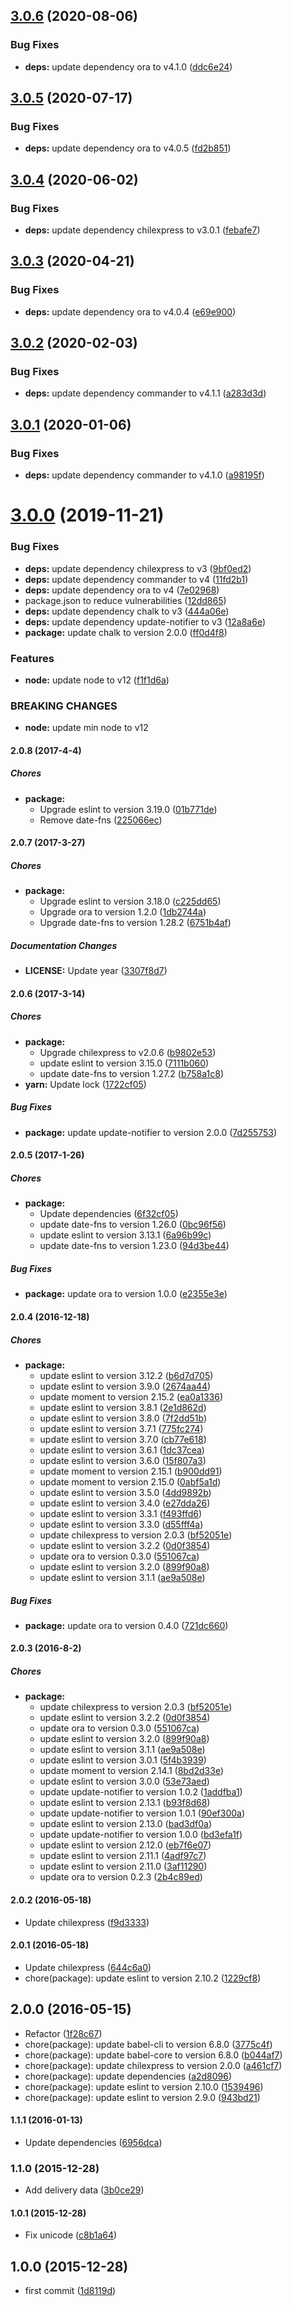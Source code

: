 ## [3.0.6](https://github.com/lgaticaq/chilexpress-cli/compare/v3.0.5...v3.0.6) (2020-08-06)


### Bug Fixes

* **deps:** update dependency ora to v4.1.0 ([ddc6e24](https://github.com/lgaticaq/chilexpress-cli/commit/ddc6e24ca98a2bc8745e136ed2decb31a2b7634d))

## [3.0.5](https://github.com/lgaticaq/chilexpress-cli/compare/v3.0.4...v3.0.5) (2020-07-17)


### Bug Fixes

* **deps:** update dependency ora to v4.0.5 ([fd2b851](https://github.com/lgaticaq/chilexpress-cli/commit/fd2b85149f056eeb5d9fd30338ba039cd7b3dc34))

## [3.0.4](https://github.com/lgaticaq/chilexpress-cli/compare/v3.0.3...v3.0.4) (2020-06-02)


### Bug Fixes

* **deps:** update dependency chilexpress to v3.0.1 ([febafe7](https://github.com/lgaticaq/chilexpress-cli/commit/febafe7729517157bc1c7a344e9c2ec9d3843a19))

## [3.0.3](https://github.com/lgaticaq/chilexpress-cli/compare/v3.0.2...v3.0.3) (2020-04-21)


### Bug Fixes

* **deps:** update dependency ora to v4.0.4 ([e69e900](https://github.com/lgaticaq/chilexpress-cli/commit/e69e9002f0930849d676fce68e204a5ee2c98da0))

## [3.0.2](https://github.com/lgaticaq/chilexpress-cli/compare/v3.0.1...v3.0.2) (2020-02-03)


### Bug Fixes

* **deps:** update dependency commander to v4.1.1 ([a283d3d](https://github.com/lgaticaq/chilexpress-cli/commit/a283d3d82b5053f8fc2f408cecd2c1ac3be8f2c8))

## [3.0.1](https://github.com/lgaticaq/chilexpress-cli/compare/v3.0.0...v3.0.1) (2020-01-06)


### Bug Fixes

* **deps:** update dependency commander to v4.1.0 ([a98195f](https://github.com/lgaticaq/chilexpress-cli/commit/a98195fff5bfdc9ed34e334578f31d85d9df1a80))

# [3.0.0](https://github.com/lgaticaq/chilexpress-cli/compare/v2.0.8...v3.0.0) (2019-11-21)


### Bug Fixes

* **deps:** update dependency chilexpress to v3 ([9bf0ed2](https://github.com/lgaticaq/chilexpress-cli/commit/9bf0ed2d749df569d5ca850a1c9d9f4b6ba53ec1))
* **deps:** update dependency commander to v4 ([11fd2b1](https://github.com/lgaticaq/chilexpress-cli/commit/11fd2b125fe0b287d678fbeedb2ec76480074f1e))
* **deps:** update dependency ora to v4 ([7e02968](https://github.com/lgaticaq/chilexpress-cli/commit/7e02968ed2910b87592a82f3901e354ddb570dbc))
* package.json to reduce vulnerabilities ([12dd865](https://github.com/lgaticaq/chilexpress-cli/commit/12dd865dbc1d31d802585c2e534e55af00a07c7b))
* **deps:** update dependency chalk to v3 ([444a06e](https://github.com/lgaticaq/chilexpress-cli/commit/444a06edcf75621e1bd817246d99c4a138d2abf7))
* **deps:** update dependency update-notifier to v3 ([12a8a6e](https://github.com/lgaticaq/chilexpress-cli/commit/12a8a6e133c40c29cc483b1d694e0a4b46fd0116))
* **package:** update chalk to version 2.0.0 ([ff0d4f8](https://github.com/lgaticaq/chilexpress-cli/commit/ff0d4f84b7d114b1f89d0815c8b6561d5dec9234))


### Features

* **node:** update node to v12 ([f1f1d6a](https://github.com/lgaticaq/chilexpress-cli/commit/f1f1d6a4833811c255af8d4aa9fd3129b3729f7e))


### BREAKING CHANGES

* **node:** update min node to v12

#### 2.0.8 (2017-4-4)

##### Chores

* **package:**
  * Upgrade eslint to version 3.19.0 ([01b771de](https://github.com/lgaticaq/chilexpress-cli/commit/01b771dee972bac8a427499cc43fd7f2f6828958))
  * Remove date-fns ([225066ec](https://github.com/lgaticaq/chilexpress-cli/commit/225066ec93a0c4631f9b06db4f67c25310970a98))

#### 2.0.7 (2017-3-27)

##### Chores

* **package:**
  * Upgrade eslint to version 3.18.0 ([c225dd65](https://github.com/lgaticaq/chilexpress-cli/commit/c225dd65cd2c4fbac3233e0724ec5ed6444452b8))
  * Upgrade ora to version 1.2.0 ([1db2744a](https://github.com/lgaticaq/chilexpress-cli/commit/1db2744a91b78ac57754584d014afbdaf2a93ad2))
  * Upgrade date-fns to version 1.28.2 ([6751b4af](https://github.com/lgaticaq/chilexpress-cli/commit/6751b4af40c3e493d1d5ae3390b0b10af54af685))

##### Documentation Changes

* **LICENSE:** Update year ([3307f8d7](https://github.com/lgaticaq/chilexpress-cli/commit/3307f8d765625f618d432dbba500ee6107dbd7dc))

#### 2.0.6 (2017-3-14)

##### Chores

* **package:**
  * Upgrade chilexpress to v2.0.6 ([b9802e53](https://github.com/lgaticaq/chilexpress-cli/commit/b9802e533a1e30a3659168b2ee23e3b4064ef29c))
  * update eslint to version 3.15.0 ([7111b060](https://github.com/lgaticaq/chilexpress-cli/commit/7111b0606b0cb43f5f5f545743f20a2d9eaf28f6))
  * update date-fns to version 1.27.2 ([b758a1c8](https://github.com/lgaticaq/chilexpress-cli/commit/b758a1c876fb0217ebd1df0f771f218b3e812230))
* **yarn:** Update lock ([1722cf05](https://github.com/lgaticaq/chilexpress-cli/commit/1722cf05c97f2d7cf7be494412738c04d448a5b5))

##### Bug Fixes

* **package:** update update-notifier to version 2.0.0 ([7d255753](https://github.com/lgaticaq/chilexpress-cli/commit/7d2557536feb5b78b89c71a0ccc86a323c8255c4))

#### 2.0.5 (2017-1-26)

##### Chores

* **package:**
  * Update dependencies ([6f32cf05](https://github.com/lgaticaq/chilexpress-cli/commit/6f32cf058fc1b62e8c2cf8057cc574e384ea8ec9))
  * update date-fns to version 1.26.0 ([0bc96f56](https://github.com/lgaticaq/chilexpress-cli/commit/0bc96f56e0a6bbdf34625eab8e30d6cee75c8bc7))
  * update eslint to version 3.13.1 ([6a96b99c](https://github.com/lgaticaq/chilexpress-cli/commit/6a96b99c5c52182a2ec46ab06adec33ff5a47369))
  * update date-fns to version 1.23.0 ([94d3be44](https://github.com/lgaticaq/chilexpress-cli/commit/94d3be44db6eb1e12a710554489d9c89fafe2290))

##### Bug Fixes

* **package:** update ora to version 1.0.0 ([e2355e3e](https://github.com/lgaticaq/chilexpress-cli/commit/e2355e3e5bb24a0b396ae1f6ecd367eba75a3fda))

#### 2.0.4 (2016-12-18)

##### Chores

* **package:**
  * update eslint to version 3.12.2 ([b6d7d705](https://github.com/lgaticaq/chilexpress-cli/commit/b6d7d705c63aa3b882ce2fb4a2e2aa72ffdf8514))
  * update eslint to version 3.9.0 ([2674aa44](https://github.com/lgaticaq/chilexpress-cli/commit/2674aa44870feea81e54dc8655dbe6b46640daab))
  * update moment to version 2.15.2 ([ea0a1336](https://github.com/lgaticaq/chilexpress-cli/commit/ea0a13362436fd3518a0a7156a527bb94c175a44))
  * update eslint to version 3.8.1 ([2e1d862d](https://github.com/lgaticaq/chilexpress-cli/commit/2e1d862d726b120a0739af5d3f6e39631c921578))
  * update eslint to version 3.8.0 ([7f2dd51b](https://github.com/lgaticaq/chilexpress-cli/commit/7f2dd51ba9febdcdbef564ace02d1bbe3ee54db7))
  * update eslint to version 3.7.1 ([775fc274](https://github.com/lgaticaq/chilexpress-cli/commit/775fc2745a5af864399c7302841e1468fb95fbed))
  * update eslint to version 3.7.0 ([cb77e618](https://github.com/lgaticaq/chilexpress-cli/commit/cb77e61819cf16899dcecb59bea9af53b5449285))
  * update eslint to version 3.6.1 ([1dc37cea](https://github.com/lgaticaq/chilexpress-cli/commit/1dc37cea528a7ff969e40c140f7ef1e2a08c71b6))
  * update eslint to version 3.6.0 ([15f807a3](https://github.com/lgaticaq/chilexpress-cli/commit/15f807a32cf815d63f83bab15e3595f2202a8439))
  * update moment to version 2.15.1 ([b900dd91](https://github.com/lgaticaq/chilexpress-cli/commit/b900dd91707eb0456f619b912738d451edb12e1a))
  * update moment to version 2.15.0 ([0abf5a1d](https://github.com/lgaticaq/chilexpress-cli/commit/0abf5a1d002919339aad3e71978c1060ef772cd0))
  * update eslint to version 3.5.0 ([4dd9892b](https://github.com/lgaticaq/chilexpress-cli/commit/4dd9892b765da91d2553148ad990d7503dc42a3c))
  * update eslint to version 3.4.0 ([e27dda26](https://github.com/lgaticaq/chilexpress-cli/commit/e27dda26920fd58e1ce6f260ad312673c94a7473))
  * update eslint to version 3.3.1 ([f493ffd6](https://github.com/lgaticaq/chilexpress-cli/commit/f493ffd6fa0aa5487a148be2694b617d335f191e))
  * update eslint to version 3.3.0 ([d55fff4a](https://github.com/lgaticaq/chilexpress-cli/commit/d55fff4a27062047492d16f078bd9478ad1accaa))
  * update chilexpress to version 2.0.3 ([bf52051e](https://github.com/lgaticaq/chilexpress-cli/commit/bf52051e794549c3934d53e7d32a0e16402e95e3))
  * update eslint to version 3.2.2 ([0d0f3854](https://github.com/lgaticaq/chilexpress-cli/commit/0d0f38542174f23bd2c08ca576d492ac923a3188))
  * update ora to version 0.3.0 ([551067ca](https://github.com/lgaticaq/chilexpress-cli/commit/551067ca97686b8ed8f939bc20ccf9aed5512c58))
  * update eslint to version 3.2.0 ([899f90a8](https://github.com/lgaticaq/chilexpress-cli/commit/899f90a85dc5adb59c89814ad986a821ca4780e4))
  * update eslint to version 3.1.1 ([ae9a508e](https://github.com/lgaticaq/chilexpress-cli/commit/ae9a508ea34f03c5d7ea7ee9618815289e9e0b15))

##### Bug Fixes

* **package:** update ora to version 0.4.0 ([721dc660](https://github.com/lgaticaq/chilexpress-cli/commit/721dc66021b0a6c18b23f652c19d2354ffcd9d84))

#### 2.0.3 (2016-8-2)

##### Chores

* **package:**
  * update chilexpress to version 2.0.3 ([bf52051e](https://github.com/lgaticaq/chilexpress-cli/commit/bf52051e794549c3934d53e7d32a0e16402e95e3))
  * update eslint to version 3.2.2 ([0d0f3854](https://github.com/lgaticaq/chilexpress-cli/commit/0d0f38542174f23bd2c08ca576d492ac923a3188))
  * update ora to version 0.3.0 ([551067ca](https://github.com/lgaticaq/chilexpress-cli/commit/551067ca97686b8ed8f939bc20ccf9aed5512c58))
  * update eslint to version 3.2.0 ([899f90a8](https://github.com/lgaticaq/chilexpress-cli/commit/899f90a85dc5adb59c89814ad986a821ca4780e4))
  * update eslint to version 3.1.1 ([ae9a508e](https://github.com/lgaticaq/chilexpress-cli/commit/ae9a508ea34f03c5d7ea7ee9618815289e9e0b15))
  * update eslint to version 3.0.1 ([5f4b3939](https://github.com/lgaticaq/chilexpress-cli/commit/5f4b39394efca04977a7cd756af7d5919e96ddcd))
  * update moment to version 2.14.1 ([8bd2d33e](https://github.com/lgaticaq/chilexpress-cli/commit/8bd2d33e45650480e476b0a4f978a4164a745832))
  * update eslint to version 3.0.0 ([53e73aed](https://github.com/lgaticaq/chilexpress-cli/commit/53e73aede1a469a940b7b899602de9b9e6dd2736))
  * update update-notifier to version 1.0.2 ([1addfba1](https://github.com/lgaticaq/chilexpress-cli/commit/1addfba1d0cac236cfa3c924a0e1470c5bbb5292))
  * update eslint to version 2.13.1 ([b93f8d68](https://github.com/lgaticaq/chilexpress-cli/commit/b93f8d68f4b9d84f6f7471292342d3275fa8e652))
  * update update-notifier to version 1.0.1 ([90ef300a](https://github.com/lgaticaq/chilexpress-cli/commit/90ef300a8700b20159d978bd6e13e6e7e68281f4))
  * update eslint to version 2.13.0 ([bad3df0a](https://github.com/lgaticaq/chilexpress-cli/commit/bad3df0abb9531ab24d3ee859b852cb8de2742bb))
  * update update-notifier to version 1.0.0 ([bd3efa1f](https://github.com/lgaticaq/chilexpress-cli/commit/bd3efa1fc53889aa30009bb53390369278cae80a))
  * update eslint to version 2.12.0 ([eb7f6e07](https://github.com/lgaticaq/chilexpress-cli/commit/eb7f6e07142d98f317703e0a6e9e2650978997a2))
  * update eslint to version 2.11.1 ([4adf97c7](https://github.com/lgaticaq/chilexpress-cli/commit/4adf97c7cd155832aee204595e8acf8fd27dc588))
  * update eslint to version 2.11.0 ([3af11290](https://github.com/lgaticaq/chilexpress-cli/commit/3af112904eb155dd189e7198bfcc6eb16873bc49))
  * update ora to version 0.2.3 ([2b4c89ed](https://github.com/lgaticaq/chilexpress-cli/commit/2b4c89edfee6c9fb5f739a9976d1fed41973e799))

#### 2.0.2 (2016-05-18)

* Update chilexpress ([f9d3333](https://github.com/lgaticaq/chilexpress-cli/commit/f9d3333))

#### 2.0.1 (2016-05-18)

* Update chilexpress ([644c6a0](https://github.com/lgaticaq/chilexpress-cli/commit/644c6a0))
* chore(package): update eslint to version 2.10.2 ([1229cf8](https://github.com/lgaticaq/chilexpress-cli/commit/1229cf8))

## 2.0.0 (2016-05-15)

* Refactor ([1f28c67](https://github.com/lgaticaq/chilexpress-cli/commit/1f28c67))
* chore(package): update babel-cli to version 6.8.0 ([3775c4f](https://github.com/lgaticaq/chilexpress-cli/commit/3775c4f))
* chore(package): update babel-core to version 6.8.0 ([b044af7](https://github.com/lgaticaq/chilexpress-cli/commit/b044af7))
* chore(package): update chilexpress to version 2.0.0 ([a461cf7](https://github.com/lgaticaq/chilexpress-cli/commit/a461cf7))
* chore(package): update dependencies ([a2d8096](https://github.com/lgaticaq/chilexpress-cli/commit/a2d8096))
* chore(package): update eslint to version 2.10.0 ([1539496](https://github.com/lgaticaq/chilexpress-cli/commit/1539496))
* chore(package): update eslint to version 2.9.0 ([943bd21](https://github.com/lgaticaq/chilexpress-cli/commit/943bd21))

#### 1.1.1 (2016-01-13)

* Update dependencies ([6956dca](https://github.com/lgaticaq/chilexpress-cli/commit/6956dca))

### 1.1.0 (2015-12-28)

* Add delivery data ([3b0ce29](https://github.com/lgaticaq/chilexpress-cli/commit/3b0ce29))

#### 1.0.1 (2015-12-28)

* Fix unicode ([c8b1a64](https://github.com/lgaticaq/chilexpress-cli/commit/c8b1a64))

## 1.0.0 (2015-12-28)

* first commit ([1d8119d](https://github.com/lgaticaq/chilexpress-cli/commit/1d8119d))
